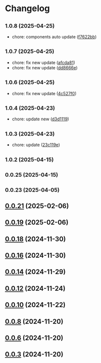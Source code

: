 # Changelog

## <small>1.0.8 (2025-04-25)</small>

* chore: components auto update ([f7622bb](https://github.com/hq-kit/cli/commit/f7622bb))

## <small>1.0.7 (2025-04-25)</small>

* chore: fix new update ([afcda81](https://github.com/hq-kit/cli/commit/afcda81))
* chore: fix new update ([dd8666e](https://github.com/hq-kit/cli/commit/dd8666e))

## <small>1.0.6 (2025-04-25)</small>

* chore: fix new update ([4c527f0](https://github.com/hq-kit/cli/commit/4c527f0))

## <small>1.0.4 (2025-04-23)</small>

* chore: update new ([d3d1119](https://github.com/hq-kit/cli/commit/d3d1119))

## <small>1.0.3 (2025-04-23)</small>

* chore: update ([23c119e](https://github.com/hq-kit/cli/commit/23c119e))

## <small>1.0.2 (2025-04-15)</small>

## <small>0.0.25 (2025-04-15)</small>

## <small>0.0.23 (2025-04-05)</small>

## [0.0.21](https://github.com/hq-kit/cli/compare/v0.0.20...v0.0.21) (2025-02-06)

## [0.0.19](https://github.com/hq-kit/cli/compare/v0.0.18...v0.0.19) (2025-02-06)

## [0.0.18](https://github.com/hq-kit/cli/compare/v0.0.17...v0.0.18) (2024-11-30)

## [0.0.16](https://github.com/hq-kit/cli/compare/v0.0.15...v0.0.16) (2024-11-30)

## [0.0.14](https://github.com/hq-kit/cli/compare/v0.0.13...v0.0.14) (2024-11-29)

## [0.0.12](https://github.com/hq-kit/cli/compare/v0.0.11...v0.0.12) (2024-11-24)

## [0.0.10](https://github.com/hq-kit/cli/compare/v0.0.9...v0.0.10) (2024-11-22)

## [0.0.8](https://github.com/hq-kit/cli/compare/v0.0.7...v0.0.8) (2024-11-20)

## [0.0.6](https://github.com/hq-kit/cli/compare/v0.0.5...v0.0.6) (2024-11-20)

## [0.0.3](https://github.com/hq-kit/cli/compare/v0.0.2...v0.0.3) (2024-11-20)
